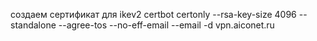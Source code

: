 создаем сертификат для ikev2
certbot certonly --rsa-key-size 4096 --standalone --agree-tos --no-eff-email --email  -d vpn.aiconet.ru